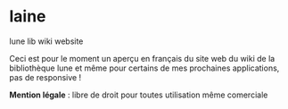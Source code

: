 # laine
lune lib wiki website

Ceci est pour le moment un aperçu en français du site web du wiki de la bibliothèque lune et même pour certains de mes prochaines applications, pas de responsive !

**Mention légale** : libre de droit pour toutes utilisation même comerciale
